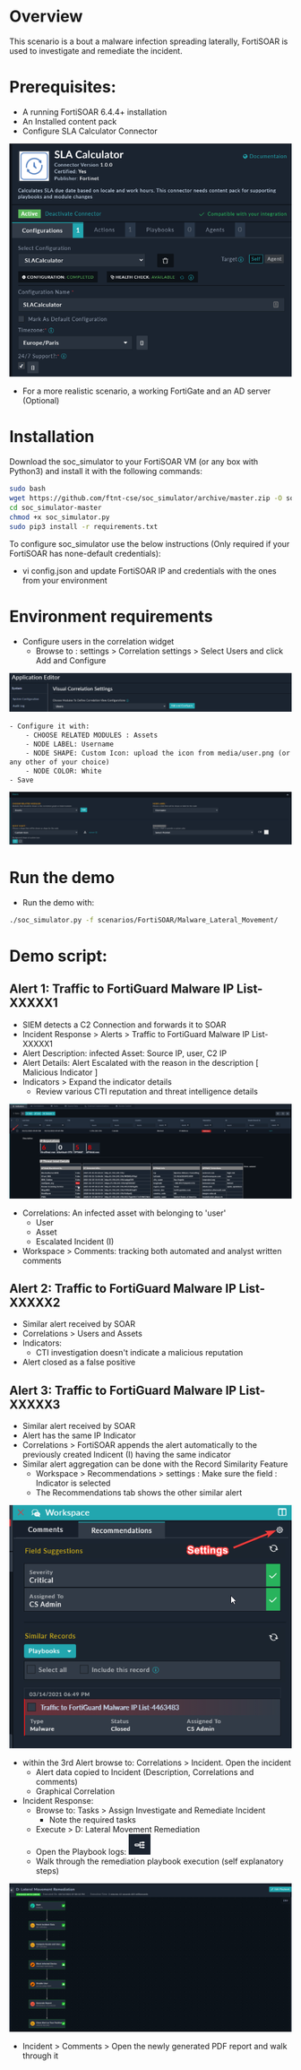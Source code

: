 # Overview
This scenario is a bout a malware infection spreading laterally, FortiSOAR is used to investigate and remediate the incident.

# Prerequisites:

- A running FortiSOAR 6.4.4+ installation
- An Installed content pack
- Configure SLA Calculator Connector

![](media/sla_calculator.png)

- For a more realistic scenario, a working FortiGate and an AD server (Optional)

# Installation
Download the soc_simulator to your FortiSOAR VM (or any box with Python3) and install it with the following commands:
```bash
sudo bash
wget https://github.com/ftnt-cse/soc_simulator/archive/master.zip -O soc_simulator.zip && unzip soc_simulator.zip && rm -f soc_simulator.zip
cd soc_simulator-master
chmod +x soc_simulator.py
sudo pip3 install -r requirements.txt
```
To configure soc_simulator use the below instructions (Only required if your FortiSOAR has none-default credentials):

-  vi config.json and update FortiSOAR IP and credentials with the ones from your environment

# Environment requirements

-  Configure users in the correlation widget
	- Browse to : settings > Correlation settings > Select Users and click Add and Configure

![](media/add_users_to_correlation.png)

	- Configure it with:
        - CHOOSE RELATED MODULES : Assets
        - NODE LABEL: Username
        - NODE SHAPE: Custom Icon: upload the icon from media/user.png (or any other of your choice)
        - NODE COLOR: White
    - Save    

![](media/user_correlation_settings.png)

# Run the demo
- Run the demo with:
```bash
./soc_simulator.py -f scenarios/FortiSOAR/Malware_Lateral_Movement/ 
```

# Demo script:
## Alert 1: Traffic to FortiGuard Malware IP List-XXXXX1
- SIEM detects a C2 Connection and forwards it to SOAR
- Incident Response > Alerts > Traffic to FortiGuard Malware IP List-XXXXX1
- Alert Description: infected Asset: Source IP, user, C2 IP
- Alert Details: Alert Escalated with the reason in the description [ Malicious Indicator ]
- Indicators > Expand the indicator details
    - Review various CTI reputation and threat intelligence details

![](media/indicator_details.png)

- Correlations: An infected asset with belonging to 'user'
    - User
    - Asset
    - Escalated Incident (I)
- Workspace > Comments: tracking both automated and analyst written comments

## Alert 2: Traffic to FortiGuard Malware IP List-XXXXX2
- Similar alert received by SOAR
- Correlations > Users and Assets
- Indicators:
    - CTI investigation doesn't indicate a malicious reputation
- Alert closed as a false positive 

## Alert 3: Traffic to FortiGuard Malware IP List-XXXXX3
- Similar alert received by SOAR
- Alert has the same IP Indicator
- Correlations > FortiSOAR appends the alert automatically to the previously created Indicent (I) having the same indicator
- Similar alert aggregation can be done with the Record Similarity Feature
    - Workspace > Recommendations > settings : Make sure the field : Indicator is selected
    - The Recommendations tab shows the other similar alert

![](media/rs_settings.png)

- within the 3rd Alert browse to: Correlations > Incident. Open the incident
    - Alert data copied to Incident (Description, Correlations and comments)
    - Graphical Correlation
- Incident Response:
    - Browse to: Tasks > Assign Investigate and Remediate Incident
        - Note the required tasks
    - Execute > D: Lateral Movement Remediation
    - Open the Playbook logs: ![](media/playbooks_log.png)
    - Walk through the remediation playbook execution (self explanatory steps)
    
![](media/playbook_exec.png)

- Incident > Comments > Open the newly generated PDF report and walk through it